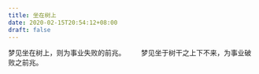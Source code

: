```yaml
---
title: 坐在树上
date: 2020-02-15T20:54:12+08:00
draft: false
---
```


梦见坐在树上，则为事业失败的前兆。
　　梦见坐于树干之上下不来，为事业破败之前兆。